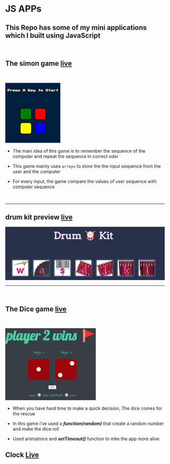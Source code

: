 # JS APPs

## This Repo has some of my mini applications which I built using **JavaScript**

&nbsp;

## The simon game [live](img/\index.html)

&nbsp;

![simon game preview](img/\preview.png)

- The main idea of this game is to remember the sequence of the computer and repeat the sequence in correct oder

- This game mainly uses `arrays` to store the the input sequence from the user and the computer

- For every input, the game compare the values of user sequence with computer sequence

&nbsp;

---

## drum kit preview [live](2%20drum%20kit/index.html)

![drum kit preview](img/drum.png)

---

&nbsp;

## The Dice game [live](3%20Dicee%20Game/index.html)

&nbsp;

![simon game preview](img/dice.png)

- When you have hard time to make a quick decision, The dice comes for the rescue

- In this game i've used a **_function(random)_** that create a random number and make the dice roll

- Used animations and **_setTimeout()_** function to mke the app more alive

## Clock [Live](4_clock/index.html)
